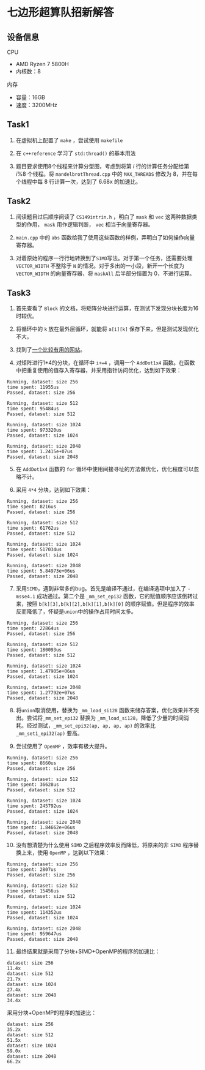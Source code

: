 # 七边形超算队招新解答

## 设备信息

CPU
- AMD Ryzen 7 5800H
- 内核数：8

内存
- 容量：16GB
- 速度：3200MHz

## Task1

1. 在虚拟机上配置了 `make` ，尝试使用 `makefile`

2. 在 `c++reference` 学习了 `std:thread()` 的基本用法

3. 题目要求使用8个线程来计算分型图，考虑到将第 $i$ 行的计算任务分配给第 $i \% 8$ 个线程。将 `mandelbrotThread.cpp` 中的 `MAX_THREADS` 修改为 8，并在每个线程中每 8 行计算一次，达到了 6.68x 的加速比。

## Task2

1. 阅读题目过后顺序阅读了 `CS149intrin.h` ，明白了 `mask` 和 `vec` 这两种数据类型的作用， `mask` 用作逻辑判断， `vec` 相当于向量寄存器。

2. `main.cpp` 中的 `abs` 函数给我了使用这些函数的样例，弄明白了如何操作向量寄存器。

3. 对着原始的程序一行行地转换到了`SIMD`写法。对于第一个任务，还需要处理 `VECTOR_WIDTH` 不整除于 `N` 的情况。对于多出的一小段，新开一个长度为 `VECTOR_WIDTH` 的向量寄存器，将 `maskAll` 后半部分恒置为 $0$，不进行运算。

## Task3

1. 首先查看了 `Block` 的文档，将矩阵分块进行运算，在测试下发现分块长度为16时较优。

2. 将循环中的 `k` 放在最外层循环，就能将 `a[i][k]` 保存下来，但是测试发现优化不大。

3. 找到了[一个比较有用的网站](https://github.com/flame/how-to-optimize-gemm)。

4. 对矩阵进行1*4的分块，在循环中 `i+=4` ，调用一个 `AddDot1x4` 函数。在函数中把重复使用的值存入寄存器，并采用指针访问优化，达到如下效果：
```
Running, dataset: size 256
time spent: 11955us
Passed, dataset: size 256

Running, dataset: size 512
time spent: 95484us
Passed, dataset: size 512

Running, dataset: size 1024
time spent: 973320us
Passed, dataset: size 1024

Running, dataset: size 2048
time spent: 1.2415e+07us
Passed, dataset: size 2048

```

5. 在 `AddDot1x4` 函数的 `for` 循环中使用间接寻址的方法做优化，优化程度可以忽略不计。

6. 采用 `4*4` 分块，达到如下效果：
```
Running, dataset: size 256
time spent: 8216us
Passed, dataset: size 256

Running, dataset: size 512
time spent: 61762us
Passed, dataset: size 512

Running, dataset: size 1024
time spent: 517034us
Passed, dataset: size 1024

Running, dataset: size 2048
time spent: 5.84973e+06us
Passed, dataset: size 2048
```
7. 采用`SIMD`，遇到非常多的bug。首先是编译不通过，在编译选项中加入了 `-msse4.1` 成功通过。第二个是 `_mm_set_epi32` 函数，它的赋值顺序应该倒转过来，按照 `b[k][3],b[k][2],b[k][1],b[k][0]` 的顺序赋值。但是程序的效率反而降低了，怀疑是`union`中的操作占用时间太多。

```
Running, dataset: size 256
time spent: 22864us
Passed, dataset: size 256

Running, dataset: size 512
time spent: 180093us
Passed, dataset: size 512

Running, dataset: size 1024
time spent: 1.47905e+06us
Passed, dataset: size 1024

Running, dataset: size 2048
time spent: 1.27792e+07us
Passed, dataset: size 2048
```

8. 将`union`取消使用，替换为 `_mm_load_si128` 函数来储存答案，优化效果并不突出。尝试将`_mm_set_epi32` 替换为 `_mm_load_si128`，降低了少量的时间消耗。经过测试，`_mm_set_epi32(ap, ap, ap, ap)` 的效率比 `_mm_set1_epi32(ap)` 要高。

9. 尝试使用了 `OpenMP` ，效率有极大提升。
```
Running, dataset: size 256
time spent: 8660us
Passed, dataset: size 256

Running, dataset: size 512
time spent: 36628us
Passed, dataset: size 512

Running, dataset: size 1024
time spent: 245792us
Passed, dataset: size 1024

Running, dataset: size 2048
time spent: 1.84662e+06us
Passed, dataset: size 2048
```

10. 没有想清楚为什么使用 `SIMD` 之后程序效率反而降低，将原来的非 `SIMD` 程序替换上来，使用 `OpenMP` ，达到以下效果：
```
Running, dataset: size 256
time spent: 2807us
Passed, dataset: size 256

Running, dataset: size 512
time spent: 15456us
Passed, dataset: size 512

Running, dataset: size 1024
time spent: 114352us
Passed, dataset: size 1024

Running, dataset: size 2048
time spent: 959647us
Passed, dataset: size 2048
```

11. 最终结果就是采用了分块+SIMD+OpenMP的程序的加速比：
```
dataset: size 256
11.4x
dataset: size 512
21.7x
dataset: size 1024
27.4x
dataset: size 2048
34.4x
```
采用分块+OpenMP的程序的加速比：
```
dataset: size 256
35.2x
dataset: size 512
51.5x
dataset: size 1024
59.0x
dataset: size 2048
66.2x
```